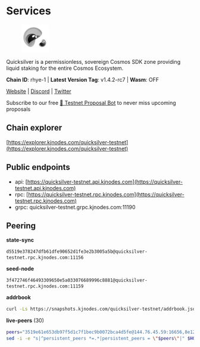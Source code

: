 # Services

<figure><img src="https://raw.githubusercontent.com/kj89/cosmos-images/main/logos/quicksilver.png" alt=""><figcaption></figcaption></figure>

Quicksilver is a permissionless, sovereign Cosmos SDK zone providing liquid staking for the entire Cosmos Ecosystem.

**Chain ID**: rhye-1 | **Latest Version Tag**: v1.4.2-rc7 | **Wasm**: OFF

[Website](https://quicksilver.zone) | [Discord](https://discord.gg/quicksilverprotocol) | [Twitter](https://twitter.com/quicksilverzone)



Subscribe to our free [🤖 Testnet Proposal Bot](https://t.me/kjnodes_testnet_proposal_bot) to never miss upcoming proposals


## Chain explorer
[https://explorer.kjnodes.com/quicksilver-testnet](https://explorer.kjnodes.com/quicksilver-testnet)

## Public endpoints

* api: [https://quicksilver-testnet.api.kjnodes.com](https://quicksilver-testnet.api.kjnodes.com)
* rpc: [https://quicksilver-testnet.rpc.kjnodes.com](https://quicksilver-testnet.rpc.kjnodes.com)
* grpc: quicksilver-testnet.grpc.kjnodes.com:11190

## Peering

**state-sync**

```text
d5519e378247dfb61dfe90652d1fe3e2b3005a5b@quicksilver-testnet.rpc.kjnodes.com:11156
```

**seed-node**

```text
3f472746f46493309650e5a033076689996c8881@quicksilver-testnet.rpc.kjnodes.com:11159
```

**addrbook**
```bash
curl -Ls https://snapshots.kjnodes.com/quicksilver-testnet/addrbook.json > $HOME/.quicksilverd/config/addrbook.json
```

**live-peers** (30)
```bash
peers="3519e61e653db97f5d1c7f1bec9b0072bca4d5fe@144.76.45.59:16656,8e12ec6575dcaf4734a0bb2903e3cbb6924a9902@161.97.79.100:57656,2aed12a25bfa92e40ccb95c88692735a9488a17e@65.109.92.79:37656,1452d484454c0f93ddf3cbf987ce1b9cadd8f23f@65.21.95.180:37656,cd85e8a5ad374c3ee339d6f201a065ae9e911eb4@65.108.226.183:11156,80a09a8ae70e893789110c7945cb8f324002bfed@88.98.195.228:16656,5c2a752c9b1952dbed075c56c600c3a79b58c395@95.214.55.232:27026,8b486ec6ee6167985f6eed69817f2a04bd70bba9@65.109.61.113:22217,e6bf55bc9f08958b7518bea455423375db78d1ef@65.108.13.176:26656,2a577a2f1a3c9e6fdcf19659af4ecc48f4525274@135.181.215.115:26776,5a3c424c19d9ab694190a7805a2b1a146460d752@65.108.2.27:26656,676272662f2bba070a820aacc7ab7cec446526be@65.109.80.176:20656,7142a4a19a87408ea6bcaf8bc2fd0265a5ccc7ad@162.55.245.219:11156,7fe3007cba4de49584cbdad9489ffecfc9651c57@65.108.79.246:26673,e6bf4eca6a11035c06be529cb8c3758c2c00908f@213.170.135.20:26656,8e14e58b054248a04be96e4a40d6359e93b636ac@65.108.65.94:26656,3e484a1e5b0e019f1c227fb1481016161825c395@213.239.215.165:11156,ba65c74ac5f3c56b450348dea59b4d815220aeca@142.132.151.99:15651,4abe3e468eeb3a957d34efec57b01a4add92904e@185.16.39.51:26656,debb2e9f8892606629c5a6d63a8562879868e261@65.108.99.224:56656,c02431ff1a4fe66dca2d3c8ccbbd51b9977d8c54@88.208.57.200:11156,c152888de058c1ca92e43913b502b137b8c17c26@195.201.243.40:26636,cc18d980216d658b76112fefd49cf2bf03d2d1cb@65.109.58.237:36589,b2daeea17e173128d92faa96d3f52266b002be58@167.235.245.191:26656,1bea687fdcde91698f654977540fb8814bcf05c6@212.23.222.220:26456,386d9eac66143c386d645b13eb9906caeb3cb33a@82.100.58.116:26656,ac6068dc650358a0c8f7b774630367ba2c70fa1f@93.190.141.68:21026,d5519e378247dfb61dfe90652d1fe3e2b3005a5b@65.109.68.190:11156,fff84f665140e8072724246aad79702edcb1ad48@65.108.75.174:28656,fcf5eb2872fdde3ce23a1bf23708434025851411@47.147.226.228:55656"
sed -i -e "s|^persistent_peers *=.*|persistent_peers = \"$peers\"|" $HOME/.quicksilverd/config/config.toml
```
